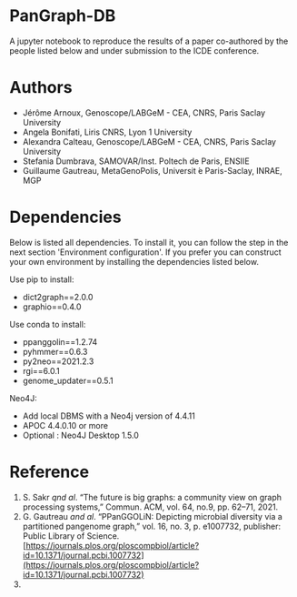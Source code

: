 # PanGraph-DB
A jupyter notebook to reproduce the results of a paper co-authored by the people listed below and under submission to the ICDE conference.

# Authors
- Jérôme Arnoux, Genoscope/LABGeM - CEA, CNRS, Paris Saclay University
- Angela Bonifati, Liris CNRS, Lyon 1 University
- Alexandra Calteau, Genoscope/LABGeM - CEA, CNRS, Paris Saclay University 
- Stefania Dumbrava, SAMOVAR/Inst. Poltech de Paris, ENSIIE 
- Guillaume Gautreau, MetaGenoPolis, Universit ́e Paris-Saclay, INRAE, MGP

# Dependencies
Below is listed all dependencies. To install it, you can follow the step in the next section 'Environment configuration'. If you prefer you can construct your own environment by installing the dependencies listed below.

Use pip to install:
- dict2graph==2.0.0
- graphio==0.4.0

Use conda to install:
- ppanggolin==1.2.74
- pyhmmer==0.6.3
- py2neo==2021.2.3
- rgi==6.0.1
- genome_updater==0.5.1

Neo4J:
- Add local DBMS with a Neo4j version of 4.4.11
- APOC 4.4.0.10 or more
- Optional : Neo4J Desktop 1.5.0

# Reference
1. S. Sakr _qnd al_. “The future is big graphs: a community view on graph processing systems,” Commun. ACM, vol. 64, no.9, pp. 62–71, 2021.
2. G. Gautreau _and al_. “PPanGGOLiN: Depicting microbial diversity via a partitioned pangenome graph,” vol. 16, no. 3, p. e1007732, publisher: Public Library of Science. [https://journals.plos.org/ploscompbiol/article?id=10.1371/journal.pcbi.1007732](https://journals.plos.org/ploscompbiol/article?id=10.1371/journal.pcbi.1007732)
3. 